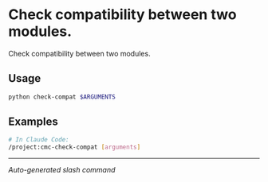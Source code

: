 # Check compatibility between two modules.

Check compatibility between two modules.

## Usage

```bash
python check-compat $ARGUMENTS
```

## Examples

```bash
# In Claude Code:
/project:cmc-check-compat [arguments]
```

---
*Auto-generated slash command*
